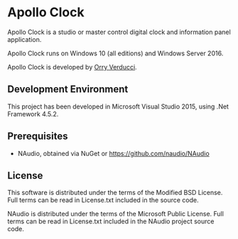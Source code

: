 Apollo Clock
============
Apollo Clock is a studio or master control digital clock and information panel application.

Apollo Clock runs on Windows 10 (all editions) and Windows Server 2016.

Apollo Clock is developed by [Orry Verducci](http://www.orryverducci.co.uk/).

Development Environment
-----------------------
This project has been developed in Microsoft Visual Studio 2015, using .Net Framework 4.5.2.

Prerequisites
-------------
* NAudio, obtained via NuGet or https://github.com/naudio/NAudio

License
-------
This software is distributed under the terms of the Modified BSD License. Full terms can be read in License.txt included in the source code.

NAudio is distributed under the terms of the Microsoft Public License. Full terms can be read in License.txt included in the NAudio project source code.